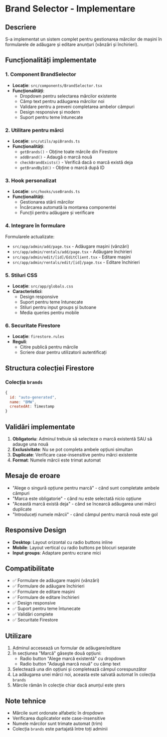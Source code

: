 # Brand Selector - Implementare

## Descriere
S-a implementat un sistem complet pentru gestionarea mărcilor de mașini în formularele de adăugare și editare anunțuri (vânzări și închirieri).

## Funcționalități implementate

### 1. Component BrandSelector
- **Locație**: `src/components/BrandSelector.tsx`
- **Funcționalități**:
  - Dropdown pentru selectarea mărcilor existente
  - Câmp text pentru adăugarea mărcilor noi
  - Validare pentru a preveni completarea ambelor câmpuri
  - Design responsive și modern
  - Suport pentru teme întunecate

### 2. Utilitare pentru mărci
- **Locație**: `src/utils/apiBrands.ts`
- **Funcționalități**:
  - `getBrands()` - Obține toate mărcile din Firestore
  - `addBrand()` - Adaugă o marcă nouă
  - `checkBrandExists()` - Verifică dacă o marcă există deja
  - `getBrandById()` - Obține o marcă după ID

### 3. Hook personalizat
- **Locație**: `src/hooks/useBrands.ts`
- **Funcționalități**:
  - Gestionarea stării mărcilor
  - Încărcarea automată la montarea componentei
  - Funcții pentru adăugare și verificare

### 4. Integrare în formulare
Formularele actualizate:
- `src/app/admin/add/page.tsx` - Adăugare mașini (vânzări)
- `src/app/admin/rentals/add/page.tsx` - Adăugare închirieri
- `src/app/admin/edit/[id]/EditClient.tsx` - Editare mașini
- `src/app/admin/rentals/edit/[id]/page.tsx` - Editare închirieri

### 5. Stiluri CSS
- **Locație**: `src/app/globals.css`
- **Caracteristici**:
  - Design responsive
  - Suport pentru teme întunecate
  - Stiluri pentru input groups și butoane
  - Media queries pentru mobile

### 6. Securitate Firestore
- **Locație**: `firestore.rules`
- **Reguli**:
  - Citire publică pentru mărcile
  - Scriere doar pentru utilizatorii autentificați

## Structura colecției Firestore

### Colecția `brands`
```javascript
{
  id: "auto-generated",
  name: "BMW",
  createdAt: Timestamp
}
```

## Validări implementate

1. **Obligatoriu**: Adminul trebuie să selecteze o marcă existentă SAU să adauge una nouă
2. **Exclusivitate**: Nu se pot completa ambele opțiuni simultan
3. **Duplicate**: Verificare case-insensitive pentru mărci existente
4. **Format**: Numele mărcii este trimat automat

## Mesaje de eroare

- "Alege o singură opțiune pentru marcă" - când sunt completate ambele câmpuri
- "Marca este obligatorie" - când nu este selectată nicio opțiune
- "Această marcă există deja" - când se încearcă adăugarea unei mărci duplicate
- "Introduceți numele mărcii" - când câmpul pentru marcă nouă este gol

## Responsive Design

- **Desktop**: Layout orizontal cu radio buttons inline
- **Mobile**: Layout vertical cu radio buttons pe blocuri separate
- **Input groups**: Adaptare pentru ecrane mici

## Compatibilitate

- ✅ Formulare de adăugare mașini (vânzări)
- ✅ Formulare de adăugare închirieri
- ✅ Formulare de editare mașini
- ✅ Formulare de editare închirieri
- ✅ Design responsive
- ✅ Suport pentru teme întunecate
- ✅ Validări complete
- ✅ Securitate Firestore

## Utilizare

1. Adminul accesează un formular de adăugare/editare
2. În secțiunea "Marcă" găsește două opțiuni:
   - Radio button "Alege marcă existentă" cu dropdown
   - Radio button "Adaugă marcă nouă" cu câmp text
3. Selectează una din opțiuni și completează câmpul corespunzător
4. La adăugarea unei mărci noi, aceasta este salvată automat în colecția `brands`
5. Mărcile rămân în colecție chiar dacă anunțul este șters

## Note tehnice

- Mărcile sunt ordonate alfabetic în dropdown
- Verificarea duplicatelor este case-insensitive
- Numele mărcilor sunt trimate automat (trim)
- Colecția `brands` este partajată între toți adminii
 
